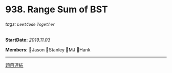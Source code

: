 # 938. Range Sum of BST

###### tags: `LeetCode` `Together`

**StartDate:** *2019.11.03*

**Members:** 🐣Jason 🐣Stanley 🐣MJ 🐣Hank

---

[題目連結](https://leetcode.com/problems/range-sum-of-bst/)

